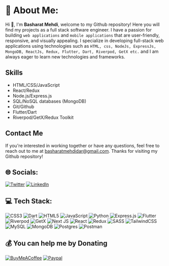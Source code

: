 # 💫 About Me:

Hi 👋, I'm **Basharat Mehdi**, welcome to my Github repository! Here you will find my projects as a full stack software engineer.
I have a passion for building `web applications` and `mobile applications` that are user-friendly, responsive, and visually appealing. I specialize in developing full-stack web applications using technologies such as `HTML, css, NodeJs, ExpressJs, MongoDB, ReactJs, Redux, Flutter, Dart, Riverpod, GetX etc.` and I am always eager to learn new technologies and frameworks.
<!-- ## Projects
### [Project Name]
[Project Description]

[Link to Project]
### [Project Name]
[Project Description]

[Link to Project]
### [Project Name]
[Project Description]
[Link to Project] -->
## Skills
- HTML/CSS/JavaScript
- React/Redux
- Node.js/Express.js
- SQL/NoSQL databases (MongoDB)
- Git/Github
- Flutter/Dart
- Riverpod/GetX/Redux Toolkit
## Contact Me
If you're interested in working together or have any questions, feel free to reach out to me at basharatmehdidar@gmail.com. Thanks for visiting my Github repository!


## 🌐 Socials:
[![Twitter](https://img.shields.io/badge/Twitter-%231DA1F2.svg?logo=X&logoColor=black)](https://twitter.com/BasharatMehdi2) 
[![LinkedIn](https://img.shields.io/badge/Linkedin-%231D37F2.svg?logo=Linkedin&logoColor=white)](https://in.linkedin.com/in/basharat-mehdi-642524168)

## 💻 Tech Stack:
![CSS3](https://img.shields.io/badge/css3-%231572B6.svg?style=for-the-badge&logo=css3&logoColor=white) ![Dart](https://img.shields.io/badge/dart-%230175C2.svg?style=for-the-badge&logo=dart&logoColor=white) ![HTML5](https://img.shields.io/badge/html5-%23E34F26.svg?style=for-the-badge&logo=html5&logoColor=white) ![JavaScript](https://img.shields.io/badge/javascript-%23323330.svg?style=for-the-badge&logo=javascript&logoColor=%23F7DF1E)  ![Python](https://img.shields.io/badge/python-3670A0?style=for-the-badge&logo=python&logoColor=ffdd54) ![Express.js](https://img.shields.io/badge/express.js-%23404d59.svg?style=for-the-badge&logo=express&logoColor=%2361DAFB) ![Flutter](https://img.shields.io/badge/Flutter-%2302569B.svg?style=for-the-badge&logo=Flutter&logoColor=white) ![Riverpod](https://img.shields.io/badge/Riverpod-%2302569B.svg?style=for-the-badge&logo=Riverpod&logoColor=white) ![GetX](https://img.shields.io/badge/GetX-purple.svg?style=for-the-badge&logo=GetX&logoColor=white) ![Next JS](https://img.shields.io/badge/Next-black?style=for-the-badge&logo=next.js&logoColor=white) ![React](https://img.shields.io/badge/react-%2320232a.svg?style=for-the-badge&logo=react&logoColor=%2361DAFB) ![Redux](https://img.shields.io/badge/redux-%23593d88.svg?style=for-the-badge&logo=redux&logoColor=white) ![SASS](https://img.shields.io/badge/SASS-hotpink.svg?style=for-the-badge&logo=SASS&logoColor=white) ![TailwindCSS](https://img.shields.io/badge/tailwindcss-%2338B2AC.svg?style=for-the-badge&logo=tailwind-css&logoColor=white) ![MySQL](https://img.shields.io/badge/mysql-%2300f.svg?style=for-the-badge&logo=mysql&logoColor=white) ![MongoDB](https://img.shields.io/badge/MongoDB-%234ea94b.svg?style=for-the-badge&logo=mongodb&logoColor=white) ![Postgres](https://img.shields.io/badge/postgres-%23316192.svg?style=for-the-badge&logo=postgresql&logoColor=white) ![Postman](https://img.shields.io/badge/Postman-FF6C37?style=for-the-badge&logo=postman&logoColor=white)


  ## 💰 You can help me by Donating
  [![BuyMeACoffee](https://img.shields.io/badge/Buy%20Me%20a%20Coffee-ffdd00?style=for-the-badge&logo=buy-me-a-coffee&logoColor=black)](https://buymeacoffee.com/basharatmehdi) [![Paypal](https://img.shields.io/badge/PayPal-0300d9?style=for-the-badge&logo=paypal&logoColor=white)](https://paypal.me/basharatmehdi)
